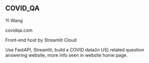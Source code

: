 ## COVID_QA

Yi Wang

covidqa.com

Front-end host by Streamlit Cloud

Use FastAPI, Streamlit, build a COVID data(in US) related question answering website, more info seen in website home page.
